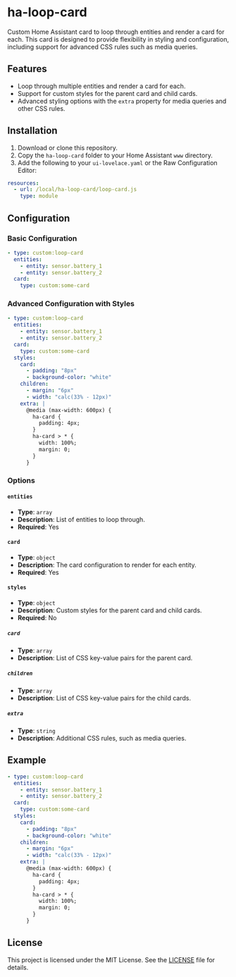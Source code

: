 # ha-loop-card

Custom Home Assistant card to loop through entities and render a card for each. This card is designed to provide flexibility in styling and configuration, including support for advanced CSS rules such as media queries.

## Features

- Loop through multiple entities and render a card for each.
- Support for custom styles for the parent card and child cards.
- Advanced styling options with the `extra` property for media queries and other CSS rules.

## Installation

1. Download or clone this repository.
2. Copy the `ha-loop-card` folder to your Home Assistant `www` directory.
3. Add the following to your `ui-lovelace.yaml` or the Raw Configuration Editor:

```yaml
resources:
  - url: /local/ha-loop-card/loop-card.js
    type: module
```

## Configuration

### Basic Configuration

```yaml
- type: custom:loop-card
  entities:
    - entity: sensor.battery_1
    - entity: sensor.battery_2
  card:
    type: custom:some-card
```

### Advanced Configuration with Styles

```yaml
- type: custom:loop-card
  entities:
    - entity: sensor.battery_1
    - entity: sensor.battery_2
  card:
    type: custom:some-card
  styles:
    card:
      - padding: "8px"
      - background-color: "white"
    children:
      - margin: "6px"
      - width: "calc(33% - 12px)"
    extra: |
      @media (max-width: 600px) {
        ha-card {
          padding: 4px;
        }
        ha-card > * {
          width: 100%;
          margin: 0;
        }
      }
```

### Options

#### `entities`

- **Type**: `array`
- **Description**: List of entities to loop through.
- **Required**: Yes

#### `card`

- **Type**: `object`
- **Description**: The card configuration to render for each entity.
- **Required**: Yes

#### `styles`

- **Type**: `object`
- **Description**: Custom styles for the parent card and child cards.
- **Required**: No

##### `card`

- **Type**: `array`
- **Description**: List of CSS key-value pairs for the parent card.

##### `children`

- **Type**: `array`
- **Description**: List of CSS key-value pairs for the child cards.

##### `extra`

- **Type**: `string`
- **Description**: Additional CSS rules, such as media queries.

## Example

```yaml
- type: custom:loop-card
  entities:
    - entity: sensor.battery_1
    - entity: sensor.battery_2
  card:
    type: custom:some-card
  styles:
    card:
      - padding: "8px"
      - background-color: "white"
    children:
      - margin: "6px"
      - width: "calc(33% - 12px)"
    extra: |
      @media (max-width: 600px) {
        ha-card {
          padding: 4px;
        }
        ha-card > * {
          width: 100%;
          margin: 0;
        }
      }
```

## License

This project is licensed under the MIT License. See the [LICENSE](./LICENSE) file for details.

